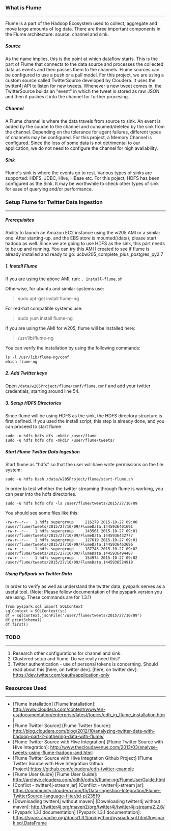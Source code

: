### What is Flume
---
Flume is a part of the Hadoop Ecosystem used to collect, aggregate and move large amounts of log data. There are three important components in the Flume architecture: source, channel and sink.

##### Source
As the name implies, this is the point at which dataflow starts. This is the part of Flume that connects to the data source and processes the collected data as events and then passes them to the channels. Flume sources can be configured to use a push or a pull model. For this project, we are using a custom source called TwitterSource developed by Cloudera. It uses the twitter4j API to listen for new tweets. Whenever a new tweet comes in, the TwitterSource builds an "event" in which the tweet is stored as raw JSON and then it pushes it into the channel for further procesing.

##### Channel
A Flume channel is where the data travels from source to sink. An event is added by the source to the channel and consumed/deleted by the sink from the channel. Depending on the tolerance for agent failures, different types of channels may be configured. For this project, a Memory Channel is configured. Since the loss of some data is not detrimental to our application, we do not need to configure the channel for high availability.

##### Sink
Flume's sink is where the events go to rest. Various types of sinks are supported: HDFS, JDBC, Hive, HBase etc. For this poject, HDFS has been configured as the Sink. It may be worthwhile to check other types of sink for ease of querying and/or performance.

### Setup Flume for Twitter Data Ingestion
---
##### Prerequisites
Ability to launch an Amazon EC2 instance using the w205 AMI or a similar one. After starting-up, and the EBS store is mounted(/data), please start hadoop as well. Since we are going to use HDFS as the sink, this part needs to be up and running. You can try this AMI I created to see if flume is already installed and ready to go: ucbw205_complete_plus_postgres_py2.7

##### 1. Install Flume

If you are using the above AMI, run:
`. install-flume.sh`

Otherwise, for ubuntu and similar systems use:
>  sudo apt-get install flume-ng 

For red-hat compatible systems use:
> sudo yum install flume-ng 


If you are using the AMI for w205, flume will be installed here:
> /usr/lib/flume-ng 

You can verify the installation by using the following commands:
```
ls -l /usr/lib/flume-ng/conf
which flume-ng

```
##### 2. Add Twitter keys
Open `/data/w205Project/flume/conf/flume.conf` and add your twitter credentials, starting around line 54.

##### 3. Setup HDFS Directories
Since flume will be using HDFS as the sink, the HDFS directory structure is first defined. If you used the install script, this step is already done, and you can proceed to start flume
```
sudo -u hdfs hdfs dfs -mkdir /user/flume
sudo -u hdfs hdfs dfs -mkdir /user/flume/tweets/
```

##### Start Flume Twitter Data Ingestion
Start flume as "hdfs" so that the user will have write permissions on the file system:
```
sudo -u hdfs bash /data/w205Project/flume/start-flume.sh
```
In order to test whether the twitter streaming through flume is working, you can peer into the hdfs directories.
```
sudo -u hdfs hdfs dfs -ls /user/flume/tweets/2015/27/10/09
```

You should see some files like this:
```
-rw-r--r--   1 hdfs supergroup     216279 2015-10-27 09:00 /user/flume/tweets/2015/27/10/09/FlumeData.1445936401691
-rw-r--r--   1 hdfs supergroup     143561 2015-10-27 09:01 /user/flume/tweets/2015/27/10/09/FlumeData.1445936432777
-rw-r--r--   1 hdfs supergroup     127619 2015-10-27 09:01 /user/flume/tweets/2015/27/10/09/FlumeData.1445936463696
-rw-r--r--   1 hdfs supergroup     187743 2015-10-27 09:02 /user/flume/tweets/2015/27/10/09/FlumeData.1445936494487
-rw-r--r--   1 hdfs supergroup     154974 2015-10-27 09:02 /user/flume/tweets/2015/27/10/09/FlumeData.1445936524918
```

##### Using PySpark on Twitter Data
In order to verify as well as understand the twitter data, pyspark serves as a useful tool. 
(Note: Please follow documentation of the pyspark version you are using. These commands are for 1.3.1)
```
from pyspark.sql import SQLContext
sqlContext = SQLContext(sc)
df = sqlContext.jsonFile('/user/flume/tweets/2015/27/10/09')
df.printSchema()
df.first()
```

### TODO
---
1) Research other configurations for channel and sink.
2) Clustered setup and flume. Do we really need this?
3) Twitter authentication - use of personal tokens is concerning. Should read about this [here, on twitter dev].
[here, on twitter dev]: https://dev.twitter.com/oauth/application-only

### Resources Used
---
* [Flume Installation]
[Flume Installation]: http://www.cloudera.com/content/www/en-us/documentation/enterprise/latest/topics/cdh_ig_flume_installation.html
* [Flume Twitter Source]
[Flume Twitter Source]: http://blog.cloudera.com/blog/2012/10/analyzing-twitter-data-with-hadoop-part-2-gathering-data-with-flume/
* [Flume Twitter Source with Hive Integration]
[Flume Twitter Source with Hive Integration]: http://www.thecloudavenue.com/2013/03/analyse-tweets-using-flume-hadoop-and.html
* [Flume Twitter Source with Hive Integration Github Project]
[Flume Twitter Source with Hive Integration Github Project]:https://github.com/cloudera/cdh-twitter-example
* [Flume User Guide]
[Flume User Guide]: http://archive.cloudera.com/cdh5/cdh/5/flume-ng/FlumeUserGuide.html
* [Conflict - twitter4j-stream jar]
[Conflict - twitter4j-stream jar]: https://community.cloudera.com/t5/Data-Ingestion-Integration/Flume-TwitterSource-language-filter/td-p/23519
* [Downloading twitter4j without maven]
[Downloading twitter4j without maven]: http://twitter4j.org/maven2/org/twitter4j/twitter4j-stream/2.2.6/
* [Pyspark 1.3.1 documentation]
[Pyspark 1.3.1 documentation]: https://spark.apache.org/docs/1.3.1/api/python/pyspark.sql.html#pyspark.sql.DataFrame



